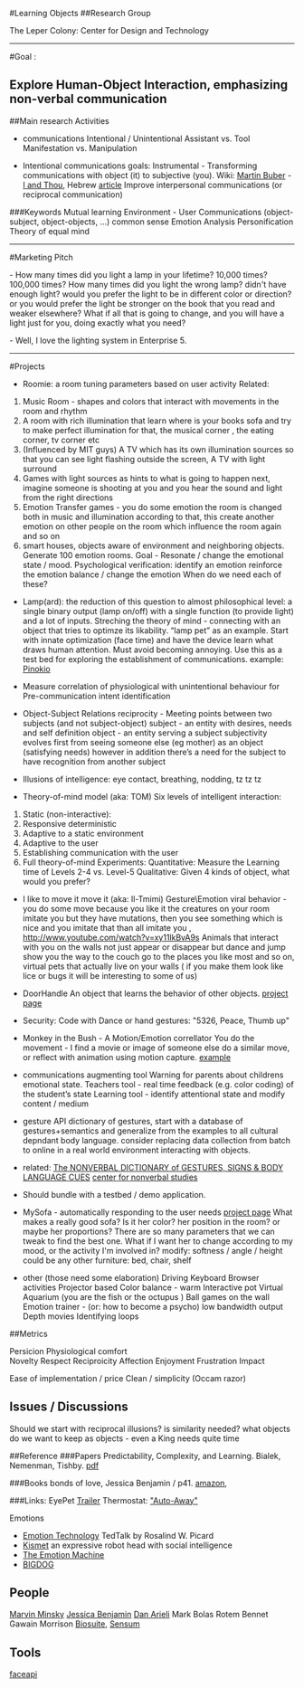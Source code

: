 #Learning Objects
##Research Group

The Leper Colony: Center for Design and Technology

---
#Goal :
## Explore Human-Object Interaction, emphasizing non-verbal communication


##Main research Activities 
* communications
Intentional / Unintentional
Assistant vs. Tool
Manifestation vs. Manipulation

* Intentional communications goals:
Instrumental - Transforming communications with object (it) to subjective (you).
Wiki: [Martin Buber](http://en.wikipedia.org/wiki/Martin_Buber "Wiki") - [I and Thou](http://en.wikipedia.org/wiki/I_and_Thou), Hebrew [article](http://www.mofet.macam.ac.il/ktiva/kivunim/article22/Pages/meyou.aspx)
    Improve interpersonal communications (or reciprocal communication)


###Keywords
Mutual learning
Environment - User Communications (object-subject, object-objects, ...)
common sense
Emotion Analysis
Personification
Theory of equal mind

---
#Marketing Pitch
<!-- this relates to lights only, maybe expand it to more projects-->

\- How many times did you light a lamp in your lifetime? 10,000 times? 100,000 times?
How many times did you light the wrong lamp? didn't have enough light? would you prefer the light to be in different color or direction? or you would prefer the light be stronger on the book that you read and weaker elsewhere? 
What if all that is going to change, and you will have a light just for you, doing exactly what you need?
<!--
and the answer to all of the above questions would be:
"Well, I never thought about it. there was no need for that,-->

\- Well, I love the lighting system in Enterprise 5.

---
#Projects
* Roomie: a room tuning parameters based on user activity
Related:
 1. Music Room - shapes and colors that interact with movements in the room and rhythm 
2. A room with rich illumination that learn where is your books sofa and try to make perfect illumination for that, the musical corner , the eating corner, tv corner etc 
3. (Influenced by MIT guys) A TV which has its own illumination sources so that you can see light flashing outside the screen, A TV with light surround
4. Games with light sources as hints to what is going to happen next, imagine someone is shooting at you and you hear the sound and light from the right directions
5. Emotion Transfer games - you do some emotion the room is changed both in music and illumination according to that, this create another emotion on other people on the room which influence the room again and so on 
6. smart houses, objects aware of environment and neighboring objects. 
Generate 100 emotion rooms. Goal - Resonate / change the emotional state / mood. 
Psychological verification:
identify an emotion
reinforce the emotion
balance / change the emotion
When do we need each of these?


* Lamp(ard): 
the reduction of this question to almost philosophical level: a single binary output (lamp on/off) with a single function (to provide light) and a lot of inputs.
 Streching the theory of mind - connecting with an object that tries to optimze its likability. “lamp pet” as an example. Start with innate optimization (face time) and have the device learn what draws human attention. Must avoid becoming annoying. Use this as a test bed for exploring the establishment of communications.
example: [Pinokio](http://vimeo.com/53476316)


* Measure correlation of physiological with unintentional behaviour 
 for Pre-communication intent identification

* Object-Subject Relations
reciprocity - Meeting points between two subjects (and not subject-object)
subject - an entity with desires, needs and self definition
object - an entity serving a subject
subjectivity evolves first from seeing someone else (eg mother) as an object (satisfying needs) however in addition there’s a need for the subject to have recognition from another subject

* Illusions of intelligence: eye contact, breathing, nodding, tz tz tz

* Theory-of-mind model (aka: TOM)
Six levels of intelligent interaction:
1. Static (non-interactive): 
2. Responsive deterministic
3. Adaptive to a static environment
4. Adaptive to the user
5. Establishing communication with the user
6. Full theory-of-mind 
Experiments:
Quantitative: Measure the Learning time of Levels 2-4 vs. Level-5
Qualitative: Given 4 kinds of object, what would you prefer? <!-- "we need to make them cry if we will take it from them..."-->

* I like to move it move it (aka: Il-Tmimi)
Gesture\Emotion  viral  behavior - you do some move because you like it the creatures on your room imitate you but they have mutations, then you see something which is nice and you imitate that than all imitate you , http://www.youtube.com/watch?v=xy11lkBvA9s
Animals that interact with you on the walls not just appear or disappear but dance and jump show you the way to the couch go to the places you like most and so on, virtual pets that actually live on your walls ( if you make them look like lice or bugs it will be interesting to some of us) 


* DoorHandle
An object that learns the behavior of other objects.
[project page](http://eranws.github.com/behavior/)

* Security: 
Code with Dance or hand gestures: "5326, Peace, Thumb up"


* Monkey in the Bush - A Motion/Emotion correllator
You do the movement - I find a movie or image of someone else do a similar move, or reflect with animation using motion capture. [example]("http://4.bp.blogspot.com/_k9YRGIDlJZw/S5DwR1SuX0I/AAAAAAAACfc/WvykSiioesM/s1600/Bush+Monkey.jpg" "Animals will make it fun")

* communications augmenting tool
Warning for parents about childrens emotional state.
Teachers tool - real time feedback (e.g. color coding) of the student’s state
Learning tool - identify attentional state and modify content / medium

* gesture API
dictionary of gestures, start with a database of gestures+semantics and generalize from the examples to all cultural depndant body language.
consider replacing data collection from batch to online in a real world environment interacting with objects.
 * related:
[The NONVERBAL DICTIONARY of GESTURES, SIGNS & BODY LANGUAGE CUES](http://www.mikolaj.info/edu/Body_Language_-_List_of_Signs_n_Gestures.pdf)
[center for nonverbal studies](http://center-for-nonverbal-studies.org/6101.html)
 * Should bundle with a testbed / demo application.

* MySofa - automatically responding to the user needs
[project page](http://eranws.github.com/behavior/MySofa.html)
What makes a really good sofa?
Is it her color? her position in the room? or maybe her proportions? There are so many parameters that we can tweak to find the best one.
What if I want her to change according to my mood, or the activity I'm involved in?
modify: softness / angle / height
could be any other furniture: bed, chair, shelf


* other
(those need some elaboration)
Driving
Keyboard
Browser activities
Projector based
Color balance - warm
Interactive pot
Virtual Aquarium (you are the fish or the octupus ) 
Ball games on the wall
Emotion trainer - (or: how to become a psycho)
low bandwidth output
Depth movies
Identifying loops


##Metrics

Persicion
Physiological comfort  
Novelty
Respect
Reciproicity
Affection
Enjoyment
Frustration
Impact

Ease of implementation / price
Clean / simplicity (Occam razor)



## Issues / Discussions
Should we start with reciprocal illusions?
is similarity needed?
what objects do we want to keep as objects - even a King needs quite time 





##Reference
###Papers
Predictability, Complexity, and Learning. Bialek, Nemenman, Tishby. [pdf](http://www.princeton.edu/~wbialek/our_papers/bnt_01a.pdf)[](localLink?)

###Books
bonds of love, Jessica Benjamin / p41. [amazon](http://www.amazon.com/Bonds-Love-Psychoanalysis-Feminism-Domination/dp/0394757300),

###Links:
EyePet [Trailer](http://www.youtube.com/watch?v=aPENA1Bpm68)
Thermostat: ["Auto-Away"](http://support.nest.com/article/What-is-Auto-Away)

Emotions

- [Emotion Technology](http://www.youtube.com/watch?v=ujxriwApPP4) TedTalk by Rosalind W. Picard
- [Kismet](http://www.youtube.com/watch?v=8KRZX5KL4fA&feature=related)  an expressive robot head with social intelligence
- [The Emotion Machine](http://en.wikipedia.org/wiki/The_Emotion_Machine)
- [BIGDOG](http://www.youtube.com/watch?v=Vu2IXk5Jbag)


## People
[Marvin Minsky](http://en.wikipedia.org/wiki/Marvin_Minsky)
[Jessica Benjamin](http://en.wikipedia.org/wiki/Jessica_Benjamin)
[Dan Arieli](http://en.wikipedia.org/wiki/Dan_Ariely)
Mark Bolas 
Rotem Bennet
Gawain Morrison [Biosuite](http://www.filmtrip.tv/work/entry/biosuite-emotional-response-cinema/), [Sensum](http://www.filmtrip.tv/blog/entry/sensum-what-exactly-is-it/)

## Tools
[faceapi](http://www.seeingmachines.com/product/faceapi/faceapi-videos/)